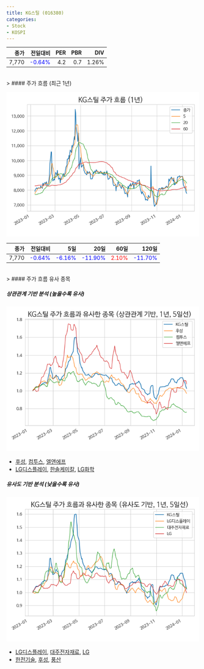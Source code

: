 ```yaml
---
title: KG스틸 (016380)
categories:
- Stock
- KOSPI
---
```


|종가|전일대비|PER|PBR|DIV|
|---:|-------:|--:|--:|--:|
|7,770|<span style="color: blue">-0.64%</span>|4.2|0.7|1.26%|

<!-- more -->
<br>
> #### 주가 흐름 (최근 1년)

![016380](/assets/images/stock/016380.png)

|종가|전일대비|5일|20일|60일|120일|
|---:|-------:|--:|---:|---:|----:|
|7,770|<span style="color: blue">-0.64%</span>|<span style="color: blue">-6.16%</span>|<span style="color: blue">-11.90%</span>|<span style="color: red">2.10%</span>|<span style="color: blue">-11.70%</span>|

<br>
> #### 주가 흐름 유사 종목

##### 상관관계 기반 분석 (높을수록 유사)
![016380](/assets/images/stock/016380_corr.png)
- [후성](/093370/), [컴투스](/078340/), [엘앤에프](/066970/)
- [LG디스플레이](/034220/), [한솔케미칼](/014680/), [LG화학](/051910/)

##### 유사도 기반 분석 (낮을수록 유사)	
![016380](/assets/images/stock/016380_sim.png)
- [LG디스플레이](/034220/), [대주전자재료](/078600/), [LG](/003550/)
- [한전기술](/052690/), [후성](/093370/), [풍산](/103140/)